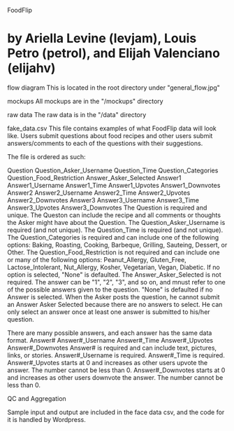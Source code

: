 FoodFlip

by Ariella Levine (levjam), Louis Petro (petrol), and Elijah Valenciano (elijahv)
========

flow diagram
This is located in the root directory under "general_flow.jpg"

mockups
All mockups are in the "/mockups" directory

raw data
The raw data is in the "/data" directory

fake_data.csv
This file contains examples of what FoodFlip data will look like. Users submit questions about food recipes and other users submit answers/comments to each of the questions with their suggestions.

The file is ordered as such:

Question	Question_Asker_Username	Question_Time	Question_Categories	Question_Food_Restriction	Answer_Asker_Selected	Answer1	Answer1_Username	Answer1_Time	Answer1_Upvotes	Answer1_Downvotes	Answer2	Answer2_Username	Answer2_Time	Answer2_Upvotes	Answer2_Downvotes	Answer3	Answer3_Username	Answer3_Time	Answer3_Upvotes	Answer3_Downvotes
The Question is required and unique. The Queston can include the recipe and all comments or thoughts the Asker might have about the Question. 
The Question_Asker_Username is required (and not unique).
The Question_Time is required (and not unique). 
The Question_Categories is required and can include one of the following options: Baking, Roasting, Cooking, Barbeque, Grilling, Sauteing, Dessert, or Other. 
The Question_Food_Restriction is not required and can include one or many of the following options: Peanut_Allergy, Gluten_Free, Lactose_Intolerant, Nut_Allergy, Kosher, Vegetarian, Vegan, Diabetic. If no option is selected, "None" is defaulted.
The Answer_Asker_Selected is not required. The answer can be "1", "2", "3", and so on, and mnust refer to one of the possible answers given to the question. "None" is defaulted if no Answer is selected. When the Asker posts the question, he cannot submit an Answer Asker Selected because there are no answers to select. He can only select an answer once at least one answer is submitted to his/her question.

There are many possible answers, and each answer has the same data format. 
Answer#	Answer#_Username	Answer#_Time	Answer#_Upvotes	Answer#_Downvotes
Answer# is required and can include text, pictures, links, or stories. 
Answer#_Username is required. 
Answer#_Time is required. 
Answer#_Upvotes starts at 0 and increases as other users upvote the answer. The number cannot be less than 0.
Answer#_Downvotes starts at 0 and increases as other users downvote the answer. The number cannot be less than 0.

QC and Aggregation

Sample input and output are included in the face data csv, and the code for it is handled by Wordpress.
